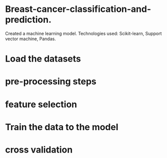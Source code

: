 # Breast-cancer-classification-and-prediction.
Created a machine learning model. Technologies used: Scikit-learn, Support vector machine, Pandas.
# Load the datasets
# pre-processing steps
# feature selection
# Train the data to the model
# cross validation
